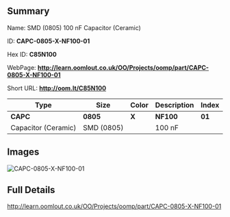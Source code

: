 

## Summary
 
Name:  SMD (0805) 100 nF Capacitor (Ceramic) 

ID: __CAPC-0805-X-NF100-01__

Hex ID: __C85N100__

WebPage: __http://learn.oomlout.co.uk/OO/Projects/oomp/part/CAPC-0805-X-NF100-01__

Short URL: __http://oom.lt/C85N100__


| Type   | Size   | Color   | Description   | Index   |    
| ----- | ------   | ------   | -----   | ----   |    
| __CAPC__   					| __0805__   					| __X__    						| __NF100__    					| __01__ |    
| Capacitor (Ceramic)		| SMD (0805)	| 		| 100 nF	| 	|

## Images
![CAPC-0805-X-NF100-01](http://oomlout.com/oomp-gen/parts/CAPC-0805-X-NF100-01/CAPC-0805-X-NF100-01_420.jpg)

## Full Details

 http://learn.oomlout.co.uk/OO/Projects/oomp/part/CAPC-0805-X-NF100-01

